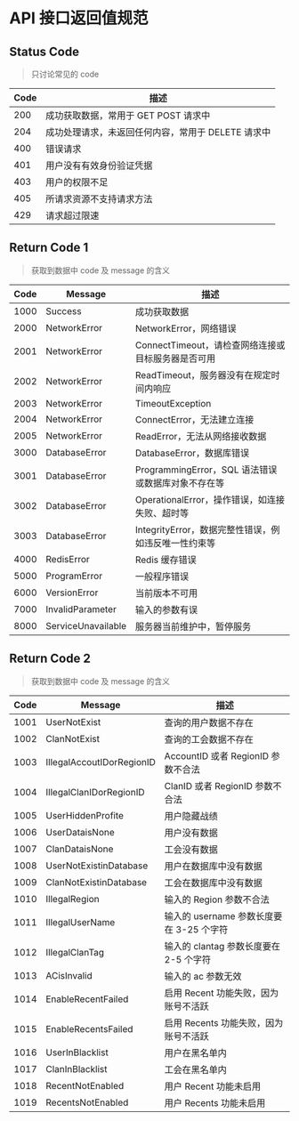 # API 接口返回值规范

## Status Code

> 只讨论常见的 code

| Code | 描述                                               |
| ---- | -------------------------------------------------- |
| 200  | 成功获取数据，常用于 GET POST 请求中               |
| 204  | 成功处理请求，未返回任何内容，常用于 DELETE 请求中 |
| 400  | 错误请求                                           |
| 401  | 用户没有有效身份验证凭据                           |
| 403  | 用户的权限不足                                     |
| 405  | 所请求资源不支持请求方法                           |
| 429  | 请求超过限速                                       |

## Return Code 1

> 获取到数据中 code 及 message 的含义

| Code | Message            | 描述                                                 |
| ---- | ------------------ | ---------------------------------------------------- |
| 1000 | Success            | 成功获取数据                                         |
| 2000 | NetworkError       | NetworkError，网络错误                               |
| 2001 | NetworkError       | ConnectTimeout，请检查网络连接或目标服务器是否可用   |
| 2002 | NetworkError       | ReadTimeout，服务器没有在规定时间内响应              |
| 2003 | NetworkError       | TimeoutException                                     |
| 2004 | NetworkError       | ConnectError，无法建立连接                           |
| 2005 | NetworkError       | ReadError，无法从网络接收数据                        |
| 3000 | DatabaseError      | DatabaseError，数据库错误                            |
| 3001 | DatabaseError      | ProgrammingError，SQL 语法错误或数据库对象不存在等   |
| 3002 | DatabaseError      | OperationalError，操作错误，如连接失败、超时等       |
| 3003 | DatabaseError      | IntegrityError，数据完整性错误，例如违反唯一性约束等 |
| 4000 | RedisError         | Redis 缓存错误                                       |
| 5000 | ProgramError       | 一般程序错误                                         |
| 6000 | VersionError       | 当前版本不可用                                       |
| 7000 | InvalidParameter   | 输入的参数有误                                       |
| 8000 | ServiceUnavailable | 服务器当前维护中，暂停服务                           |

## Return Code 2

> 获取到数据中 code 及 message 的含义

| Code | Message                   | 描述                                     |
| ---- | ------------------------- | ---------------------------------------- |
| 1001 | UserNotExist              | 查询的用户数据不存在                     |
| 1002 | ClanNotExist              | 查询的工会数据不存在                     |
| 1003 | IllegalAccoutIDorRegionID | AccountID 或者 RegionID 参数不合法       |
| 1004 | IllegalClanIDorRegionID   | ClanID 或者 RegionID 参数不合法          |
| 1005 | UserHiddenProfite         | 用户隐藏战绩                             |
| 1006 | UserDataisNone            | 用户没有数据                             |
| 1007 | ClanDataisNone            | 工会没有数据                             |
| 1008 | UserNotExistinDatabase    | 用户在数据库中没有数据                   |
| 1009 | ClanNotExistinDatabase    | 工会在数据库中没有数据                   |
| 1010 | IllegalRegion             | 输入的 Region 参数不合法                 |
| 1011 | IllegalUserName           | 输入的 username 参数长度要在 3-25 个字符 |
| 1012 | IllegalClanTag            | 输入的 clantag 参数长度要在 2-5 个字符   |
| 1013 | ACisInvalid               | 输入的 ac 参数无效                       |
| 1014 | EnableRecentFailed        | 启用 Recent 功能失败，因为账号不活跃     |
| 1015 | EnableRecentsFailed       | 启用 Recents 功能失败，因为账号不活跃    |
| 1016 | UserInBlacklist           | 用户在黑名单内                           |
| 1017 | ClanInBlacklist           | 工会在黑名单内                           |
| 1018 | RecentNotEnabled          | 用户 Recent 功能未启用                   |
| 1019 | RecentsNotEnabled         | 用户 Recents 功能未启用                  |
